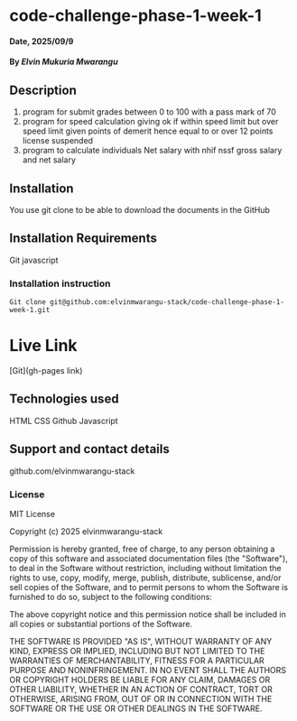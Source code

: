 # code-challenge-phase-1-week-1

#### Date, 2025/09/9

#### By *Elvin Mukuria Mwarangu*

## Description
1. program for submit grades between 0 to 100 with a pass mark of 70 
2. program for speed calculation giving ok if within speed limit but over speed limit given points of demerit hence equal to or over 12 points license suspended
3. program to calculate individuals Net salary with nhif nssf gross salary and net salary 
## Installation
You use git clone to be able to download the documents in the GitHub

## Installation Requirements
Git
javascript

### Installation instruction
```
Git clone git@github.com:elvinmwarangu-stack/code-challenge-phase-1-week-1.git

```

# Live Link
[Git](gh-pages link)

## Technologies used
HTML
CSS
Github
Javascript

## Support and contact details
github.com/elvinmwarangu-stack

### License
MIT License

Copyright (c) 2025 elvinmwarangu-stack

Permission is hereby granted, free of charge, to any person obtaining a copy
of this software and associated documentation files (the "Software"), to deal
in the Software without restriction, including without limitation the rights
to use, copy, modify, merge, publish, distribute, sublicense, and/or sell
copies of the Software, and to permit persons to whom the Software is
furnished to do so, subject to the following conditions:

The above copyright notice and this permission notice shall be included in all
copies or substantial portions of the Software.

THE SOFTWARE IS PROVIDED "AS IS", WITHOUT WARRANTY OF ANY KIND, EXPRESS OR
IMPLIED, INCLUDING BUT NOT LIMITED TO THE WARRANTIES OF MERCHANTABILITY,
FITNESS FOR A PARTICULAR PURPOSE AND NONINFRINGEMENT. IN NO EVENT SHALL THE
AUTHORS OR COPYRIGHT HOLDERS BE LIABLE FOR ANY CLAIM, DAMAGES OR OTHER
LIABILITY, WHETHER IN AN ACTION OF CONTRACT, TORT OR OTHERWISE, ARISING FROM,
OUT OF OR IN CONNECTION WITH THE SOFTWARE OR THE USE OR OTHER DEALINGS IN THE
SOFTWARE.


